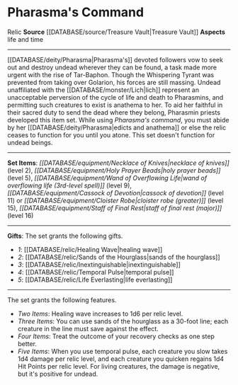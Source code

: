 ﻿---
id: '6'
name: Pharasma's Command
rarity: Common
rus_type_level: null
source: '[[DATABASE/source/Treasure Vault|Treasure Vault]]'
trait:
- '[[DATABASE/trait/Relic|Relic]]'
type: Set Relic

---
# Pharasma's Command

<span class="item-trait">Relic</span>
**Source** [[DATABASE/source/Treasure Vault|Treasure Vault]] 
**Aspects** life and time

---
[[DATABASE/deity/Pharasma|Pharasma's]] devoted followers vow to seek out and destroy undead wherever they can be found, a task made more urgent with the rise of Tar-Baphon. Though the Whispering Tyrant was prevented from taking over Golarion, his forces are still massing. Undead unaffiliated with the [[DATABASE/monster/Lich|lich]] represent an unacceptable perversion of the cycle of life and death to Pharasmins, and permitting such creatures to exist is anathema to her. To aid her faithful in their sacred duty to send the dead where they belong, Pharasmin priests developed this item set. While using _Pharasma's command_, you must abide by her [[DATABASE/deity/Pharasma|edicts and anathema]] or else the relic ceases to function for you until you atone. This set doesn't function for undead beings.

---
**Set Items**: _[[DATABASE/equipment/Necklace of Knives|necklace of knives]]_ (level 2), _[[DATABASE/equipment/Holy Prayer Beads|holy prayer beads]]_ (level 5), _[[DATABASE/equipment/Wand of Overflowing Life|wand of overflowing life (3rd-level spell)]]_ (level 9), _[[DATABASE/equipment/Cassock of Devotion|cassock of devotion]]_ (level 11) or _[[DATABASE/equipment/Cloister Robe|cloister robe (greater)]]_ (level 15), _[[DATABASE/equipment/Staff of Final Rest|staff of final rest (major)]]_ (level 16)

---
**Gifts**: The set grants the following gifts.

* _1_: [[DATABASE/relic/Healing Wave|healing wave]]
* _2_: [[DATABASE/relic/Sands of the Hourglass|sands of the hourglass]]
* _3_: [[DATABASE/relic/Inextinguishable|inextinguishable]]
* _4_: [[DATABASE/relic/Temporal Pulse|temporal pulse]]
* _5_: [[DATABASE/relic/Life Everlasting|life everlasting]]

---
The set grants the following features.

* _Two Items_: Healing wave increases to 1d6 per relic level.
* _Three Items_: You can use sands of the hourglass as a 30-foot line; each creature in the line must save against the effect.
* _Four Items_: Treat the outcome of your recovery checks as one step better.
* _Five Items_: When you use temporal pulse, each creature you slow takes 1d4 damage per relic level, and each creature you quicken regains 1d4 Hit Points per relic level. For living creatures, the damage is negative, but it's positive for undead.